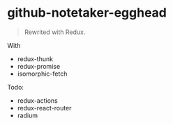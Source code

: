 # github-notetaker-egghead

> Rewrited with Redux.

With

- redux-thunk
- redux-promise
- isomorphic-fetch

Todo:

- redux-actions
- redux-react-router
- radium
